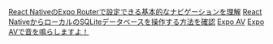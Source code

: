 [React NativeのExpo Routerで設定できる基本的なナビゲーションを理解](https://reffect.co.jp/react/expo-router)
[React NativeからローカルのSQLiteデータベースを操作する方法を確認](https://reffect.co.jp/react/react-expo-sqlite)
[Expo AV](https://docs.expo.dev/versions/latest/sdk/av/)
[Expo AVで音を鳴らしますよ！](https://zenn.dev/gemcook/articles/ab959ebe7b5500)